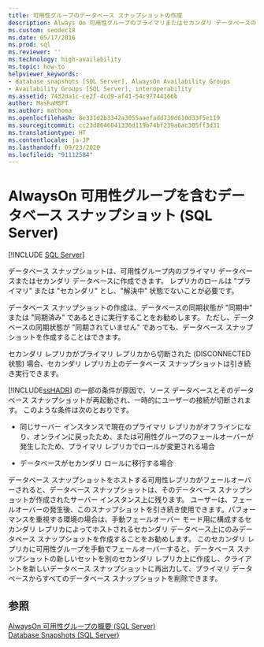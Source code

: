 ```yaml
---
title: 可用性グループのデータベース スナップショットの作成
description: Always On 可用性グループのプライマリまたはセカンダリ データベースのいずれかの、データベース スナップショットを作成する方法を説明します。
ms.custom: seodec18
ms.date: 05/17/2016
ms.prod: sql
ms.reviewer: ''
ms.technology: high-availability
ms.topic: how-to
helpviewer_keywords:
- database snapshots [SQL Server], AlwaysOn Availability Groups
- Availability Groups [SQL Server], interoperability
ms.assetid: 7432da1c-ce2f-4cd9-af41-54c97744166b
author: MashaMSFT
ms.author: mathoma
ms.openlocfilehash: 8e331d2b3342a3055aaefadd730d610d33f5e119
ms.sourcegitcommit: cc23d8646041336d119b74bf239a6ac305ff3d31
ms.translationtype: HT
ms.contentlocale: ja-JP
ms.lasthandoff: 09/23/2020
ms.locfileid: "91112584"
---
```

# <a name="database-snapshots-with-always-on-availability-groups-sql-server"></a>AlwaysOn 可用性グループを含むデータベース スナップショット (SQL Server)
[!INCLUDE [SQL Server](../../../includes/applies-to-version/sqlserver.md)]

  データベース スナップショットは、可用性グループ内のプライマリ データベースまたはセカンダリ データベースに作成できます。 レプリカのロールは "プライマリ" または "セカンダリ" とし、"解決中" 状態でないことが必要です。  
  
 データベース スナップショットの作成は、データベースの同期状態が "同期中" または "同期済み" であるときに実行することをお勧めします。 ただし、データベースの同期状態が "同期されていません" であっても、データベース スナップショットを作成することはできます。  
  
 セカンダリ レプリカがプライマリ レプリカから切断された (DISCONNECTED 状態) 場合、セカンダリ レプリカ上のデータベース スナップショットは引き続き実行できます。  
  
 [!INCLUDE[ssHADR](../../../includes/sshadr-md.md)] の一部の条件が原因で、ソース データベースとそのデータベース スナップショットが再起動され、一時的にユーザーの接続が切断されます。 このような条件は次のとおりです。  
  
-   同じサーバー インスタンスで現在のプライマリ レプリカがオフラインになり、オンラインに戻ったため、または可用性グループのフェールオーバーが発生したため、プライマリ レプリカでロールが変更される場合  
  
-   データベースがセカンダリ ロールに移行する場合  
  
 データベース スナップショットをホストする可用性レプリカがフェールオーバーされると、データベース スナップショットは、そのデータベース スナップショットが作成されたサーバー インスタンス上に残ります。 ユーザーは、フェールオーバーの発生後、このスナップショットを引き続き使用できます。パフォーマンスを重視する環境の場合は、手動フェールオーバー モード用に構成するセカンダリ レプリカによってホストされるセカンダリ データベース上にのみデータベース スナップショットを作成することをお勧めします。  このセカンダリ レプリカに可用性グループを手動でフェールオーバーすると、データベース スナップショットの新しいセットを別のセカンダリ レプリカ上に作成し、クライアントを新しいデータベース スナップショットに再出力して、プライマリ データベースからすべてのデータベース スナップショットを削除できます。  
  
## <a name="see-also"></a>参照  
 [AlwaysOn 可用性グループの概要 &#40;SQL Server&#41;](../../../database-engine/availability-groups/windows/overview-of-always-on-availability-groups-sql-server.md)   
 [Database Snapshots &#40;SQL Server&#41;](../../../relational-databases/databases/database-snapshots-sql-server.md)  
  
  
